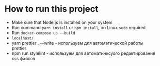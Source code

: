 # How to run this project

- Make sure that Node.js is installed on your system
- Run command `yarn install` or `npm install`, on Linux `sudo` required
- Run `docker-compose up --build`
- `localhost/`
- yarn prettier . --write - используем для автоматической работы prettier
- npm run stylelint - используем для автоматичксуого редактирования css файлов
